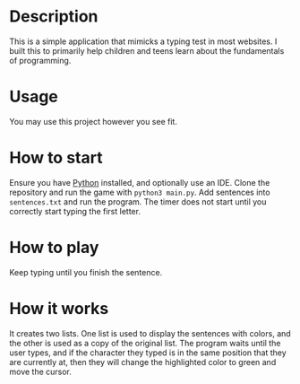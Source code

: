 # Description
This is a simple application that mimicks a typing test in most websites. I built this to primarily help children and teens learn about the fundamentals of programming.

# Usage
You may use this project however you see fit.

# How to start
Ensure you have [Python](https://www.python.org/downloads/) installed, and optionally use an IDE. Clone the repository and run the game with `python3 main.py`. Add sentences into `sentences.txt` and run the program. The timer does not start until you correctly start typing the first letter.

# How to play
Keep typing until you finish the sentence.

# How it works
It creates two lists. One list is used to display the sentences with colors, and the other is used as a copy of the original list. The program waits until the user types, and if the character they typed is in the same position that they are currently at, then they will change the highlighted color to green and move the cursor.
